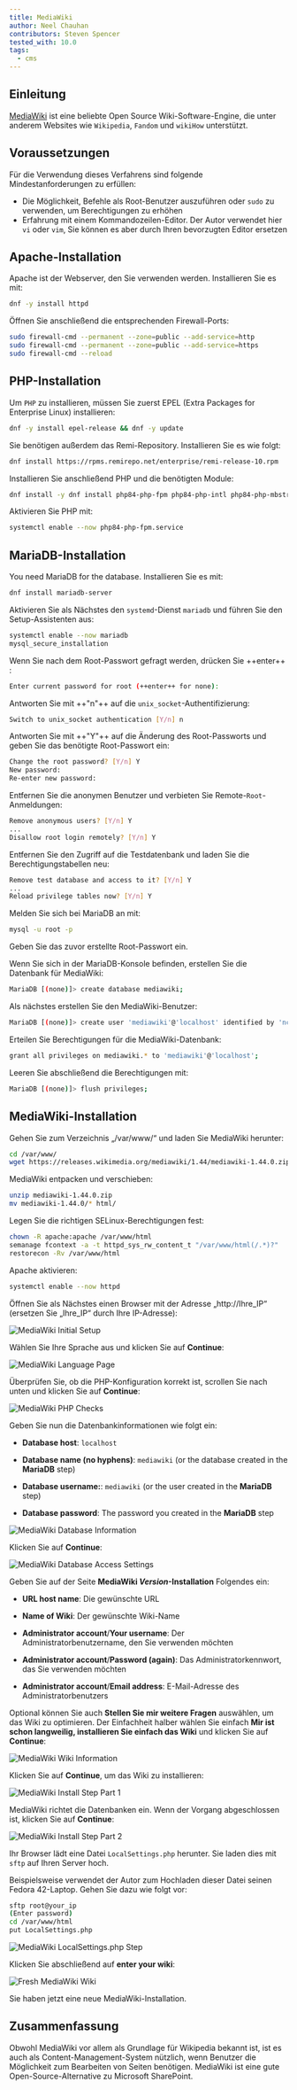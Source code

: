 ```yaml
---
title: MediaWiki
author: Neel Chauhan
contributors: Steven Spencer
tested_with: 10.0
tags:
  - cms
---
```


## Einleitung

[MediaWiki](https://www.mediawiki.org/wiki/MediaWiki) ist eine beliebte Open Source Wiki-Software-Engine, die unter anderem Websites wie `Wikipedia`, `Fandom` und `wikiHow` unterstützt.

## Voraussetzungen

Für die Verwendung dieses Verfahrens sind folgende Mindestanforderungen zu erfüllen:

- Die Möglichkeit, Befehle als Root-Benutzer auszuführen oder `sudo` zu verwenden, um Berechtigungen zu erhöhen
- Erfahrung mit einem Kommandozeilen-Editor. Der Autor verwendet hier `vi` oder `vim`, Sie können es aber durch Ihren bevorzugten Editor ersetzen

## Apache-Installation

Apache ist der Webserver, den Sie verwenden werden. Installieren Sie es mit:

```bash
dnf -y install httpd
```

Öffnen Sie anschließend die entsprechenden Firewall-Ports:

```bash
sudo firewall-cmd --permanent --zone=public --add-service=http
sudo firewall-cmd --permanent --zone=public --add-service=https
sudo firewall-cmd --reload
```

## PHP-Installation

Um `PHP` zu installieren, müssen Sie zuerst EPEL (Extra Packages for Enterprise Linux) installieren:

```bash
dnf -y install epel-release && dnf -y update
```

Sie benötigen außerdem das Remi-Repository. Installieren Sie es wie folgt:

```bash
dnf install https://rpms.remirepo.net/enterprise/remi-release-10.rpm
```

Installieren Sie anschließend PHP und die benötigten Module:

```bash
dnf install -y dnf install php84-php-fpm php84-php-intl php84-php-mbstring php84-php-apcu php84-php-curl php84-php-mysql php84-php-xml
```

Aktivieren Sie PHP mit:

```bash
systemctl enable --now php84-php-fpm.service
```

## MariaDB-Installation

You need MariaDB for the database. Installieren Sie es mit:

```bash
dnf install mariadb-server
```

Aktivieren Sie als Nächstes den `systemd`-Dienst `mariadb` und führen Sie den Setup-Assistenten aus:

```bash
systemctl enable --now mariadb
mysql_secure_installation
```

Wenn Sie nach dem Root-Passwort gefragt werden, drücken Sie ++enter++ :

```bash
Enter current password for root (++enter++ for none):
```

Antworten Sie mit ++"n"++ auf die `unix_socket`-Authentifizierung:

```bash
Switch to unix_socket authentication [Y/n] n
```

Antworten Sie mit ++"Y"++ auf die Änderung des Root-Passworts und geben Sie das benötigte Root-Passwort ein:

```bash
Change the root password? [Y/n] Y
New password: 
Re-enter new password: 
```

Entfernen Sie die anonymen Benutzer und verbieten Sie Remote-`Root`-Anmeldungen:

```bash
Remove anonymous users? [Y/n] Y
...
Disallow root login remotely? [Y/n] Y
```

Entfernen Sie den Zugriff auf die Testdatenbank und laden Sie die Berechtigungstabellen neu:

```bash
Remove test database and access to it? [Y/n] Y
...
Reload privilege tables now? [Y/n] Y
```

Melden Sie sich bei MariaDB an mit:

```bash
mysql -u root -p
```

Geben Sie das zuvor erstellte Root-Passwort ein.

Wenn Sie sich in der MariaDB-Konsole befinden, erstellen Sie die Datenbank für MediaWiki:

```bash
MariaDB [(none)]> create database mediawiki;
```

Als nächstes erstellen Sie den MediaWiki-Benutzer:

```bash
MariaDB [(none)]> create user 'mediawiki'@'localhost' identified by 'nchauhan11';
```

Erteilen Sie Berechtigungen für die MediaWiki-Datenbank:

```bash
grant all privileges on mediawiki.* to 'mediawiki'@'localhost';
```

Leeren Sie abschließend die Berechtigungen mit:

```bash
MariaDB [(none)]> flush privileges;
```

## MediaWiki-Installation

Gehen Sie zum Verzeichnis „/var/www/“ und laden Sie MediaWiki herunter:

```bash
cd /var/www/
wget https://releases.wikimedia.org/mediawiki/1.44/mediawiki-1.44.0.zip
```

MediaWiki entpacken und verschieben:

```bash
unzip mediawiki-1.44.0.zip
mv mediawiki-1.44.0/* html/
```

Legen Sie die richtigen SELinux-Berechtigungen fest:

```bash
chown -R apache:apache /var/www/html
semanage fcontext -a -t httpd_sys_rw_content_t "/var/www/html(/.*)?"
restorecon -Rv /var/www/html
```

Apache aktivieren:

```bash
systemctl enable --now httpd
```

Öffnen Sie als Nächstes einen Browser mit der Adresse „http://Ihre_IP“ (ersetzen Sie „Ihre_IP“ durch Ihre IP-Adresse):

![MediaWiki Initial Setup](../images/mediawiki_1.png)

Wählen Sie Ihre Sprache aus und klicken Sie auf **Continue**:

![MediaWiki Language Page](../images/mediawiki_2.png)

Überprüfen Sie, ob die PHP-Konfiguration korrekt ist, scrollen Sie nach unten und klicken Sie auf **Continue**:

![MediaWiki PHP Checks](../images/mediawiki_3.png)

Geben Sie nun die Datenbankinformationen wie folgt ein:

- **Database host**: `localhost`

- **Database name (no hyphens)**: `mediawiki` (or the database created in the **MariaDB** step)

- **Database username:**: `mediawiki` (or the user created in the **MariaDB** step)

- **Database password**: The password you created in the **MariaDB** step

![MediaWiki Database Information](../images/mediawiki_4.png)

Klicken Sie auf **Continue**:

![MediaWiki Database Access Settings](../images/mediawiki_5.png)

Geben Sie auf der Seite **MediaWiki _Version_-Installation** Folgendes ein:

- **URL host name**: Die gewünschte URL

- **Name of Wiki**: Der gewünschte Wiki-Name

- **Administrator account**/**Your username**: Der Administratorbenutzername, den Sie verwenden möchten

- **Administrator account**/**Password (again)**: Das Administratorkennwort, das Sie verwenden möchten

- **Administrator account**/**Email address**: E-Mail-Adresse des Administratorbenutzers

Optional können Sie auch **Stellen Sie mir weitere Fragen** auswählen, um das Wiki zu optimieren. Der Einfachheit halber wählen Sie einfach **Mir ist schon langweilig, installieren Sie einfach das Wiki** und klicken Sie auf **Continue**:

![MediaWiki Wiki Information](../images/mediawiki_6.png)

Klicken Sie auf **Continue**, um das Wiki zu installieren:

![MediaWiki Install Step Part 1](../images/mediawiki_7.png)

MediaWiki richtet die Datenbanken ein. Wenn der Vorgang abgeschlossen ist, klicken Sie auf **Continue**:

![MediaWiki Install Step Part 2](../images/mediawiki_8.png)

Ihr Browser lädt eine Datei `LocalSettings.php` herunter. Sie laden dies mit `sftp` auf Ihren Server hoch.

Beispielsweise verwendet der Autor zum Hochladen dieser Datei seinen Fedora 42-Laptop. Gehen Sie dazu wie folgt vor:

```bash
sftp root@your_ip
(Enter password)
cd /var/www/html
put LocalSettings.php 
```

![MediaWiki LocalSettings.php Step](../images/mediawiki_9.png)

Klicken Sie abschließend auf **enter your wiki**:

![Fresh MediaWiki Wiki](../images/mediawiki_10.png)

Sie haben jetzt eine neue MediaWiki-Installation.

## Zusammenfassung

Obwohl MediaWiki vor allem als Grundlage für Wikipedia bekannt ist, ist es auch als Content-Management-System nützlich, wenn Benutzer die Möglichkeit zum Bearbeiten von Seiten benötigen. MediaWiki ist eine gute Open-Source-Alternative zu Microsoft SharePoint.
